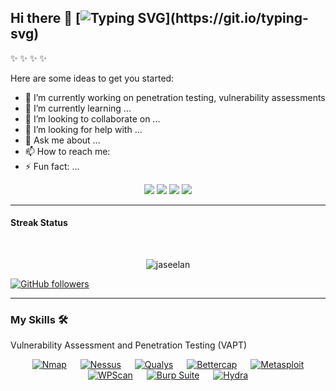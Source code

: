 ## Hi there 👋 [![Typing SVG](https://readme-typing-svg.herokuapp.com?font=&color=43dc12&size=24&lines=My+name+is+jaseelan..;)](https://git.io/typing-svg)


 ✨  ✨ ✨  ✨

Here are some ideas to get you started:

- 🔭  I’m currently working on penetration testing, vulnerability assessments
- 🌱 I’m currently learning ...
- 👯 I’m looking to collaborate on ...
- 🤔 I’m looking for help with ...
- 💬 Ask me about ...
- 📫 How to reach me:
- ⚡ Fun fact: ...


 <p align="center">
  <img src="https://img.shields.io/badge/name - jasee-blue" />
  <img src="https://img.shields.io/badge/Study-Software engineering-blue" />
  <a url="https://www.sliit.lk/"><img src="https://img.shields.io/badge/From -Sri%20Lanka-blue" /></a>
  <img src="https://img.shields.io/badge/Languages-Tamil, English%20%26%20-blue" />
</p>

---


####  Streak Status 
<br>
<p align="center"><img src="https://github-readme-streak-stats.herokuapp.com/?user=jaseelan&theme=light" alt="jaseelan"  /></p>


[![GitHub followers](https://img.shields.io/github/views/jaseelan.svg?style=social&label=views)](https://github.com/jaseelan?tab=viewers)

---

###  My Skills 🛠️

Vulnerability Assessment and Penetration Testing (VAPT) 
 <p align="center"> &emsp; <a href="#"><img alt="Nmap" src="https://img.shields.io/badge/Nmap%20-%230089D6.svg?logo=linux&logoColor=white"></a> &emsp; <a href="#"><img alt="Nessus" src="https://img.shields.io/badge/Nessus%20-%2346A1DE.svg?logo=linux&logoColor=white"></a> &emsp; <a href="#"><img alt="Qualys" src="https://img.shields.io/badge/Qualys%20-%23FF6F00.svg?logo=linux&logoColor=white"></a> &emsp; <a href="#"><img alt="Bettercap" src="https://img.shields.io/badge/Bettercap%20-%23A259FF.svg?logo=linux&logoColor=white"></a> &emsp; <a href="#"><img alt="Metasploit" src="https://img.shields.io/badge/Metasploit%20-%231E90FF.svg?logo=metasploit&logoColor=white"></a> &emsp; <a href="#"><img alt="WPScan" src="https://img.shields.io/badge/WPScan%20-%23FF4500.svg?logo=wordpress&logoColor=white"></a> &emsp; <a href="#"><img alt="Burp Suite" src="https://img.shields.io/badge/Burp%20Suite%20-%23F4A261.svg?logo=linux&logoColor=white"></a> &emsp; <a href="#"><img alt="Hydra" src="https://img.shields.io/badge/Hydra%20-%23C71585.svg?logo=linux&logoColor=white"></a> </p>
